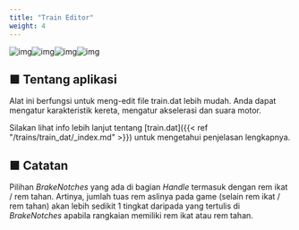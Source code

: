 ```yaml
---
title: "Train Editor"
weight: 4
---
```


![img](/images/tool_traineditor_screenshot_1.png)![img](/images/tool_traineditor_screenshot_2.png)![img](/images/tool_traineditor_screenshot_3.png)![img](/images/tool_traineditor_screenshot_4.png)

## ■ Tentang aplikasi

Alat ini berfungsi untuk meng-edit file train.dat lebih mudah. Anda dapat mengatur karakteristik kereta, mengatur akselerasi dan suara motor.

Silakan lihat info lebih lanjut tentang [train.dat]({{< ref "/trains/train_dat/_index.md" >}}) untuk mengetahui penjelasan lengkapnya.

## ■ Catatan

Pilihan *BrakeNotches* yang ada di bagian *Handle* termasuk dengan rem ikat / rem tahan. Artinya, jumlah tuas rem aslinya pada game (selain rem ikat / rem tahan) akan lebih sedikit 1 tingkat daripada yang tertulis di *BrakeNotches* apabila rangkaian memiliki rem ikat atau rem tahan.